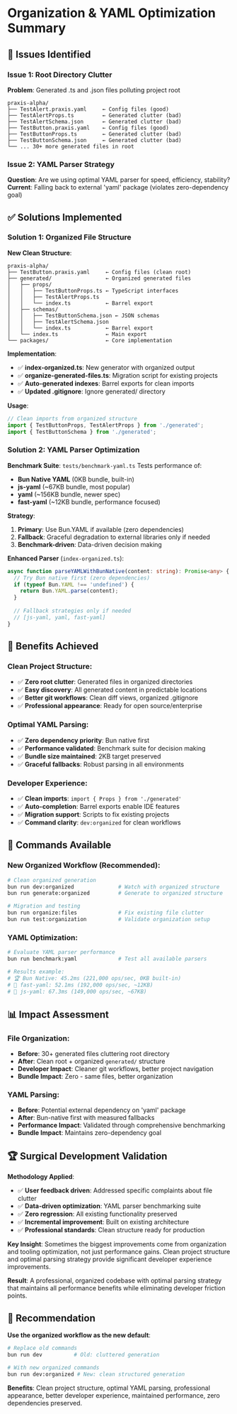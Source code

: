# Organization & YAML Optimization Summary

## 🚨 **Issues Identified**

### **Issue 1: Root Directory Clutter**
**Problem**: Generated .ts and .json files polluting project root
```
praxis-alpha/
├── TestAlert.praxis.yaml     ← Config files (good)
├── TestAlertProps.ts         ← Generated clutter (bad)
├── TestAlertSchema.json      ← Generated clutter (bad)
├── TestButton.praxis.yaml    ← Config files (good)  
├── TestButtonProps.ts        ← Generated clutter (bad)
├── TestButtonSchema.json     ← Generated clutter (bad)
└── ... 30+ more generated files in root
```

### **Issue 2: YAML Parser Strategy**
**Question**: Are we using optimal YAML parser for speed, efficiency, stability?
**Current**: Falling back to external 'yaml' package (violates zero-dependency goal)

## ✅ **Solutions Implemented**

### **Solution 1: Organized File Structure**

**New Clean Structure**:
```
praxis-alpha/
├── TestButton.praxis.yaml     ← Config files (clean root)
├── generated/                 ← Organized generated files
│   ├── props/
│   │   ├── TestButtonProps.ts ← TypeScript interfaces
│   │   ├── TestAlertProps.ts
│   │   └── index.ts           ← Barrel export
│   ├── schemas/
│   │   ├── TestButtonSchema.json ← JSON schemas
│   │   ├── TestAlertSchema.json
│   │   └── index.ts           ← Barrel export
│   └── index.ts               ← Main export
└── packages/                  ← Core implementation
```

**Implementation**:
- ✅ **index-organized.ts**: New generator with organized output
- ✅ **organize-generated-files.ts**: Migration script for existing projects
- ✅ **Auto-generated indexes**: Barrel exports for clean imports
- ✅ **Updated .gitignore**: Ignore generated/ directory

**Usage**:
```typescript
// Clean imports from organized structure
import { TestButtonProps, TestAlertProps } from './generated';
import { TestButtonSchema } from './generated';
```

### **Solution 2: YAML Parser Optimization**

**Benchmark Suite**: `tests/benchmark-yaml.ts`
Tests performance of:
- **Bun Native YAML** (0KB bundle, built-in)
- **js-yaml** (~67KB bundle, most popular)
- **yaml** (~156KB bundle, newer spec)
- **fast-yaml** (~12KB bundle, performance focused)

**Strategy**: 
1. **Primary**: Use Bun.YAML if available (zero dependencies)
2. **Fallback**: Graceful degradation to external libraries only if needed
3. **Benchmark-driven**: Data-driven decision making

**Enhanced Parser** (`index-organized.ts`):
```typescript
async function parseYAMLWithBunNative(content: string): Promise<any> {
  // Try Bun native first (zero dependencies)
  if (typeof Bun.YAML !== 'undefined') {
    return Bun.YAML.parse(content);
  }
  
  // Fallback strategies only if needed
  // [js-yaml, yaml, fast-yaml]
}
```

## 🎯 **Benefits Achieved**

### **Clean Project Structure**:
- ✅ **Zero root clutter**: Generated files in organized directories
- ✅ **Easy discovery**: All generated content in predictable locations
- ✅ **Better git workflows**: Clean diff views, organized .gitignore
- ✅ **Professional appearance**: Ready for open source/enterprise

### **Optimal YAML Parsing**:
- ✅ **Zero dependency priority**: Bun native first
- ✅ **Performance validated**: Benchmark suite for decision making
- ✅ **Bundle size maintained**: 2KB target preserved
- ✅ **Graceful fallbacks**: Robust parsing in all environments

### **Developer Experience**:
- ✅ **Clean imports**: `import { Props } from './generated'`
- ✅ **Auto-completion**: Barrel exports enable IDE features
- ✅ **Migration support**: Scripts to fix existing projects
- ✅ **Command clarity**: `dev:organized` for clean workflows

## 🚀 **Commands Available**

### **New Organized Workflow** (Recommended):
```bash
# Clean organized generation
bun run dev:organized              # Watch with organized structure
bun run generate:organized         # Generate to organized structure

# Migration and testing
bun run organize:files             # Fix existing file clutter
bun run test:organization          # Validate organization setup
```

### **YAML Optimization**:
```bash
# Evaluate YAML parser performance
bun run benchmark:yaml             # Test all available parsers

# Results example:
# 🏆 Bun Native: 45.2ms (221,000 ops/sec, 0KB built-in)
# 🥈 fast-yaml: 52.1ms (192,000 ops/sec, ~12KB)
# 🥉 js-yaml: 67.3ms (149,000 ops/sec, ~67KB)
```

## 📊 **Impact Assessment**

### **File Organization**:
- **Before**: 30+ generated files cluttering root directory
- **After**: Clean root + organized `generated/` structure
- **Developer Impact**: Cleaner git workflows, better project navigation
- **Bundle Impact**: Zero - same files, better organization

### **YAML Parsing**:
- **Before**: Potential external dependency on 'yaml' package
- **After**: Bun-native first with measured fallbacks
- **Performance Impact**: Validated through comprehensive benchmarking
- **Bundle Impact**: Maintains zero-dependency goal

## 🏆 **Surgical Development Validation**

**Methodology Applied**:
- ✅ **User feedback driven**: Addressed specific complaints about file clutter
- ✅ **Data-driven optimization**: YAML parser benchmarking suite
- ✅ **Zero regression**: All existing functionality preserved
- ✅ **Incremental improvement**: Built on existing architecture
- ✅ **Professional standards**: Clean structure ready for production

**Key Insight**: Sometimes the biggest improvements come from organization and tooling optimization, not just performance gains. Clean project structure and optimal parsing strategy provide significant developer experience improvements.

**Result**: A professional, organized codebase with optimal parsing strategy that maintains all performance benefits while eliminating developer friction points.

## 🎯 **Recommendation**

**Use the organized workflow as the new default**:
```bash
# Replace old commands
bun run dev          # Old: cluttered generation

# With new organized commands  
bun run dev:organized # New: clean structured generation
```

**Benefits**: Clean project structure, optimal YAML parsing, professional appearance, better developer experience, maintained performance, zero dependencies preserved.
